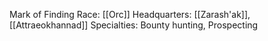 Mark of Finding
Race: [[Orc]]
Headquarters: [[Zarash'ak]], [[Attraeokhannad]]
Specialties: Bounty hunting, Prospecting